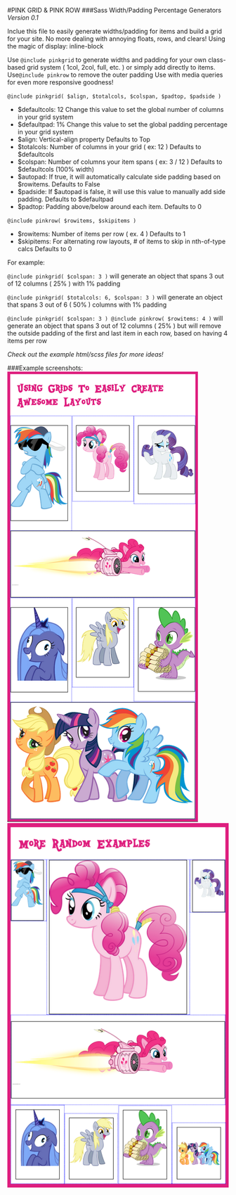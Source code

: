 #PINK GRID & PINK ROW
###Sass Width/Padding Percentage Generators
*Version 0.1*

Inclue this file to easily generate widths/padding for items and build a grid for your site.
No more dealing with annoying floats, rows, and clears! Using the magic of display: inline-block

Use `@include pinkgrid` to generate widths and padding for your own class-based grid system ( 1col, 2col, full, etc. ) or simply add directly to items.
Use`@include pinkrow` to remove the outer padding 
Use with media queries for even more responsive goodness!

`@include pinkgrid( $align, $totalcols, $colspan, $padtop, $padside )`

* $defaultcols:	12 	Change this value to set the global number of columns in your grid system
* $defaultpad:	1%	Change this value to set the global padding percentage in your grid system
* $align:		Vertical-align property 													Defaults to Top
* $totalcols: 	Number of columns in your grid ( ex: 12 ) 									Defaults to $defaultcols
* $colspan: 	Number of columns your item spans ( ex: 3 / 12 ) 							Defaults to $defaultcols (100% width)
* $autopad:		If true, it will automatically calculate side padding based on $rowitems. 	Defaults to False
* $padside:		If $autopad is false, it will use this value to manually add side padding. 	Defaults to $defaultpad
* $padtop:		Padding above/below around each item. 										Defaults to 0


`@include pinkrow( $rowitems, $skipitems )`

* $rowitems:	Number of items per row ( ex. 4 )					 						Defaults to 1
* $skipitems:	For alternating row layouts, # of items to skip in nth-of-type calcs		Defaults to 0


For example: 

`@include pinkgrid( $colspan: 3 )` will generate an object that spans 3 out of 12 columns ( 25% ) with 1% padding

`@include pinkgrid( $totalcols: 6, $colspan: 3 )` will generate an object that spans 3 out of 6 ( 50% ) columns with 1% padding

`@include pinkgrid( $colspan: 3 ) @include pinkrow( $rowitems: 4 )` will generate an object that spans 3 out of 12 columns ( 25% ) but will remove the outside padding of the first and last item in each row, based on having 4 items per row

*Check out the example html/scss files for more ideas!*

###Example screenshots:
![Screenshot](screenshot.png)
![Screenshot2](screenshot2.png)

